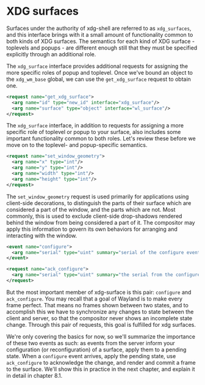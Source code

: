 # XDG surfaces

Surfaces under the authority of xdg-shell are referred to as `xdg_surfaces`, and
this interface brings with it a small amount of functionality common to both
kinds of XDG surfaces. The semantics for each kind of XDG surface - toplevels
and popups - are different enough still that they must be specified explicitly
through an additional role.

The `xdg_surface` interface provides additional requests for assigning the more
specific roles of popup and toplevel. Once we've bound an object to the
`xdg_wm_base` global, we can use the `get_xdg_surface` request to obtain one.

```xml
<request name="get_xdg_surface">
  <arg name="id" type="new_id" interface="xdg_surface"/>
  <arg name="surface" type="object" interface="wl_surface"/>
</request>
```

The `xdg_surface` interface, in addition to requests for assigning a more
specific role of toplevel or popup to your surface, also includes some important
functionality common to both roles. Let's review these before we move on to the
toplevel- and popup-specific semantics.

```xml
<request name="set_window_geometry">
  <arg name="x" type="int"/>
  <arg name="y" type="int"/>
  <arg name="width" type="int"/>
  <arg name="height" type="int"/>
</request>
```

The `set_window_geometry` request is used primarily for applications using
client-side decorations, to distinguish the parts of their surface which are
considered a part of the window, and the parts which are not. Most commonly,
this is used to exclude client-side drop-shadows rendered behind the window from
being considered a part of it. The compositor may apply this information to
govern its own behaviors for arranging and interacting with the window.

```xml
<event name="configure">
  <arg name="serial" type="uint" summary="serial of the configure event"/>
</event>

<request name="ack_configure">
  <arg name="serial" type="uint" summary="the serial from the configure event"/>
</request>
```

But the most important member of xdg-surface is this pair: `configure` and
`ack_configure`. You may recall that a goal of Wayland is to make every frame
perfect. That means no frames shown between two states, and to accomplish this
we have to synchronize any changes to state between the client and server, so
that the compositor never shows an incomplete state change. Through this pair of
requests, this goal is fulfilled for xdg surfaces.

We're only covering the basics for now, so we'll summarize the importance of
these two events as such: as events from the server inform your configuration
(or reconfiguration) of a surface, apply them to a pending state. When a
`configure` event arrives, apply the pending state, use `ack_configure` to
acknowledge the change, and render and commit a frame to the surface. We'll show
this in practice in the next chapter, and explain it in detail in chapter 8.1.
